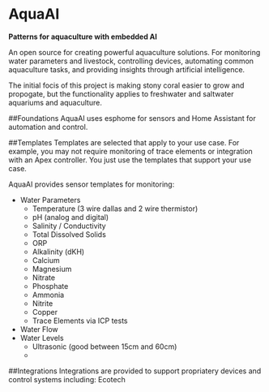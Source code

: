 # AquaAI
**Patterns for aquaculture with embedded AI**

An open source for creating powerful aquaculture solutions. For monitoring water parameters and livestock, controlling devices, automating common aquaculture tasks, and providing insights through artificial intelligence.

The initial focis of this project is making stony coral easier to grow and propogate, but the functionality applies to freshwater and saltwater aquariums and aquaculture.

##Foundations
AquaAI uses esphome for sensors and Home Assistant for automation and control. 

##Templates
Templates are selected that apply to your use case. For example, you may not require monitoring of trace elements or integration with an Apex controller. You just use the templates that support your use case.

AquaAI provides sensor templates for monitoring:
  - Water Parameters
      * Temperature (3 wire dallas and 2 wire thermistor)
      * pH (analog and digital)
      * Salinity / Conductivity
      * Total Dissolved Solids
      * ORP
      * Alkalinity (dKH)
      * Calcium
      * Magnesium
      * Nitrate
      * Phosphate
      * Ammonia
      * Nitrite
      * Copper
      * Trace Elements via ICP tests
  - Water Flow
  - Water Levels
      * Ultrasonic (good between 15cm and 60cm)
      * 
##Integrations 
Integrations are provided to support propriatery devices and control systems including:
  Ecotech
  
